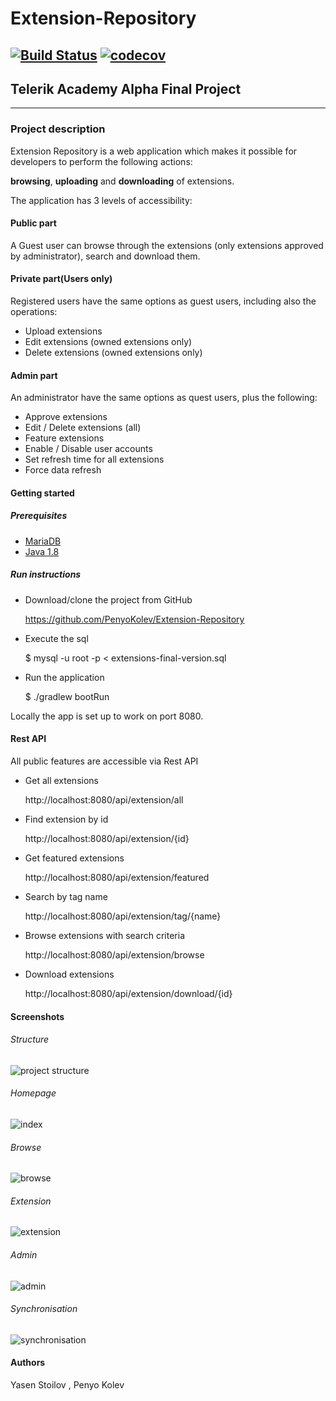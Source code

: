 # Extension-Repository

[![Build Status](https://travis-ci.org/PenyoKolev/Extension-Repository.svg?branch=master)](https://travis-ci.org/PenyoKolev/Extension-Repository) [![codecov](https://codecov.io/gh/PenyoKolev/Extension-Repository/branch/master/graph/badge.svg)](https://codecov.io/gh/PenyoKolev/Extension-Repository)
--------
## Telerik Academy Alpha Final Project
----------

### Project description
Extension Repository is a web application which makes it possible for developers to perform the following actions:

**browsing**, **uploading** and **downloading** of extensions.

The application has 3 levels of accessibility:
#### Public part
A Guest user can browse through the extensions (only extensions approved by administrator), search and download them.
#### Private part(Users only)
Registered users have the same options as guest users, including also the operations:
* Upload extensions
* Edit extensions (owned extensions only)
* Delete extensions (owned extensions only)
#### Admin part
An administrator have the same options as quest users, plus the following:
* Approve extensions
* Edit / Delete extensions (all)
* Feature extensions 
* Enable / Disable user accounts
* Set refresh time for all extensions
* Force data refresh


#### Getting started

##### Prerequisites
* [MariaDB](https://mariadb.com)
* [Java 1.8](http://www.oracle.com/technetwork/java/javase/downloads/jdk8-downloads-2133151.html)

##### Run instructions
* Download/clone the project from GitHub

    https://github.com/PenyoKolev/Extension-Repository
* Execute the sql
    
    $ mysql -u root -p < extensions-final-version.sql
* Run the application
    
    $ ./gradlew bootRun
    
Locally the app is set up to work on port 8080.
#### Rest API

All public features are accessible via Rest API

* Get all extensions
    
    http://localhost:8080/api/extension/all
* Find extension by id

    http://localhost:8080/api/extension/{id}
* Get featured extensions

    http://localhost:8080/api/extension/featured
* Search by tag name
    
    http://localhost:8080/api/extension/tag/{name}
* Browse extensions with search criteria

    http://localhost:8080/api/extension/browse
* Download extensions

    http://localhost:8080/api/extension/download/{id}


#### Screenshots
###### Structure
![project structure](https://i.imgur.com/ydMNpJz.png)
###### Homepage
![index](https://i.imgur.com/nz3SKHF.png)
###### Browse
![browse](https://i.imgur.com/27XA0To.png)
###### Extension
![extension](https://i.imgur.com/ZQMePc8.png)
###### Admin
![admin](https://i.imgur.com/7vM4Ohn.png)
###### Synchronisation
![synchronisation](https://i.imgur.com/q3LuiLq.png)

#### Authors
Yasen Stoilov , Penyo Kolev
